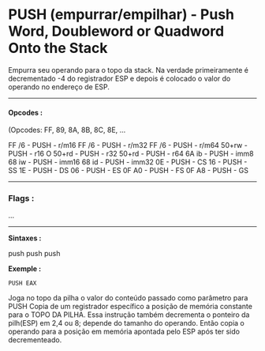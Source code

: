 # PUSH (empurrar/empilhar) - Push Word, Doubleword or Quadword Onto the Stack

Empurra seu operando para o topo da stack. Na verdade primeiramente é decrementado -4 do registrador ESP e depois é colocado o valor do operando no endereço de ESP.



--- 


#### Opcodes :

(Opcodes: FF, 89, 8A, 8B, 8C, 8E, ...

FF /6 - PUSH  - r/m16
FF /6 - PUSH  - r/m32 
FF /6 - PUSH  - r/m64 
50+rw - PUSH  - r16 O 
50+rd - PUSH  - r32
50+rd - PUSH  - r64
6A ib - PUSH  - imm8 
68 iw - PUSH  - imm16 
68 id - PUSH  - imm32 
0E 	  -	PUSH  - CS 
16 	  - PUSH  - SS 
1E 	  - PUSH  - DS 
06 	  - PUSH  - ES 
0F A0 - PUSH  - FS
0F A8 - PUSH  - GS 


---


### Flags :

...
 
---


**Sintaxes :**

push <reg32>
push <mem>
push <con32>


**Exemple :**

``
PUSH EAX
``

Joga no topo da pilha o valor do conteúdo passado como parâmetro para PUSH
Copia de um registrador específico a posição de memória constante para o TOPO DA PILHA.
Essa instrução também decrementa o ponteiro da pilh(ESP) em 2,4 ou 8; depende do tamanho do operando. Então copia o operando para a posição em memória apontada pelo ESP após ter sido decrementeado.